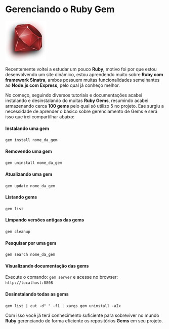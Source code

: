 # Gerenciando o Ruby Gem

![Ruby Gems](../images/ruby.jpg "Ruby Gems")

Recentemente voltei a estudar um pouco **Ruby**, motivo foi por que estou desenvolvendo um site dinâmico, estou aprendendo muito sobre **Ruby com framework Sinatra**, ambos possuem muitas funcionalidades semelhantes ao **Node.js com Express**, pelo qual já conheço melhor.

No começo, seguindo diversos tutoriais e documentações acabei instalando e desinstalando do muitas **Ruby Gems**, resumindo acabei armazenando cerca **100 gems** pelo qual só utilizo 5 no projeto. Eae surgiu a necessidade de aprender o básico sobre gerenciamento de Gems e será isso que irei compartilhar abaixo:

#### Instalando uma gem

`gem install nome_da_gem`

#### Removendo uma gem

`gem uninstall nome_da_gem`

#### Atualizando uma gem

`gem update nome_da_gem`

#### Listando gems

`gem list`

#### Limpando versões antigas das gems

`gem cleanup`

#### Pesquisar por uma gem

`gem search nome_da_gem`

#### Visualizando documentação das gems

Execute o comando: `gem server` e acesse no browser: `http://localhost:8808`

#### Desinstalando todas as gems

`gem list | cut -d" " -f1 | xargs gem uninstall -aIx`

Com isso você já terá conhecimento suficiente para sobreviver no mundo **Ruby** gerenciando de forma eficiente os repositórios **Gems** em seu projeto.
